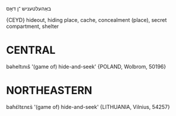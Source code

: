באַהעלטעניש
־ן
דאָס

{CEYD}
hideout, hiding place, cache, concealment (place), secret compartment, shelter

CENTRAL
========

bəheltɩnɩš '(game of) hide-and-seek' {POLAND, Wolbrom, 50196}

NORTHEASTERN
==============

baɦɛ́ltɛnɛs̀ '(game of) hide-and-seek' {LITHUANIA, Vilnius, 54257}
